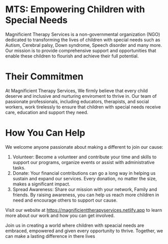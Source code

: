 # MTS: Empowering Children with Special Needs
Magnificient Therapy Services is a non-governmental organization (NGO) dedicated to transforming the lives of children with special needs such as Autism, Cerebral palsy, Down syndrome, Speech disorder and many more. Our mission is to provide comprehensive support and opportunities that enable these children to flourish and achieve their full potential.
# Their Commitmen
At Magnificient Therapy Services, We firmly believe that every child deserve and inclusive and nurturing enviroment to thrive in. Our team of passionate professionals, including educators, therapists, and social workers, work tirelessly to ensure that children with special needs receive care, education and support they need.
# How You Can Help
We welcome anyone passionate about making a different to join our cause:
1. Volunteer: Become a volunteer and contribute your time and skills to support our programs, organize events or assist with administrative tasks.
2. Donate: Your financial contributions can go a long way in helping us sustain and expand our services. Every donation, no matter the size, makes a significant impact.
3. Spread Awareness: Share our mission with your network, Family and friends. By raising awareness, you can help us reach more children in need and encourage others to support our cause.

Visit our website at https://magnificienttherapyservices.netlify.app to learn more about our work and how you can get involved.

Join us in creating a world where children with speacial needs are embraced, empowered and given every opportunity to thrive. Together, we can make a lasting difference in there lives

